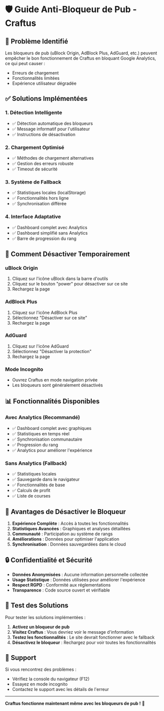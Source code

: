 # 🛡️ Guide Anti-Bloqueur de Pub - Craftus

## 🚫 Problème Identifié

Les bloqueurs de pub (uBlock Origin, AdBlock Plus, AdGuard, etc.) peuvent empêcher le bon fonctionnement de Craftus en bloquant Google Analytics, ce qui peut causer :
- Erreurs de chargement
- Fonctionnalités limitées
- Expérience utilisateur dégradée

## ✅ Solutions Implémentées

### 1. **Détection Intelligente**
- ✅ Détection automatique des bloqueurs
- ✅ Message informatif pour l'utilisateur
- ✅ Instructions de désactivation

### 2. **Chargement Optimisé**
- ✅ Méthodes de chargement alternatives
- ✅ Gestion des erreurs robuste
- ✅ Timeout de sécurité

### 3. **Système de Fallback**
- ✅ Statistiques locales (localStorage)
- ✅ Fonctionnalités hors ligne
- ✅ Synchronisation différée

### 4. **Interface Adaptative**
- ✅ Dashboard complet avec Analytics
- ✅ Dashboard simplifié sans Analytics
- ✅ Barre de progression du rang

## 🔧 Comment Désactiver Temporairement

### **uBlock Origin**
1. Cliquez sur l'icône uBlock dans la barre d'outils
2. Cliquez sur le bouton "power" pour désactiver sur ce site
3. Rechargez la page

### **AdBlock Plus**
1. Cliquez sur l'icône AdBlock Plus
2. Sélectionnez "Désactiver sur ce site"
3. Rechargez la page

### **AdGuard**
1. Cliquez sur l'icône AdGuard
2. Sélectionnez "Désactiver la protection"
3. Rechargez la page

### **Mode Incognito**
- Ouvrez Craftus en mode navigation privée
- Les bloqueurs sont généralement désactivés

## 📊 Fonctionnalités Disponibles

### **Avec Analytics (Recommandé)**
- ✅ Dashboard complet avec graphiques
- ✅ Statistiques en temps réel
- ✅ Synchronisation communautaire
- ✅ Progression du rang
- ✅ Analytics pour améliorer l'expérience

### **Sans Analytics (Fallback)**
- ✅ Statistiques locales
- ✅ Sauvegarde dans le navigateur
- ✅ Fonctionnalités de base
- ✅ Calculs de profit
- ✅ Liste de courses

## 🎯 Avantages de Désactiver le Bloqueur

1. **Expérience Complète** : Accès à toutes les fonctionnalités
2. **Statistiques Avancées** : Graphiques et analyses détaillées
3. **Communauté** : Participation au système de rangs
4. **Améliorations** : Données pour optimiser l'application
5. **Synchronisation** : Données sauvegardées dans le cloud

## 🔒 Confidentialité et Sécurité

- **Données Anonymisées** : Aucune information personnelle collectée
- **Usage Statistique** : Données utilisées pour améliorer l'expérience
- **Respect RGPD** : Conformité aux réglementations
- **Transparence** : Code source ouvert et vérifiable

## 🚀 Test des Solutions

Pour tester les solutions implémentées :

1. **Activez un bloqueur de pub**
2. **Visitez Craftus** : Vous devriez voir le message d'information
3. **Testez les fonctionnalités** : Le site devrait fonctionner avec le fallback
4. **Désactivez le bloqueur** : Rechargez pour voir toutes les fonctionnalités

## 📱 Support

Si vous rencontrez des problèmes :
- Vérifiez la console du navigateur (F12)
- Essayez en mode incognito
- Contactez le support avec les détails de l'erreur

---

**Craftus fonctionne maintenant même avec les bloqueurs de pub !** 🎉
